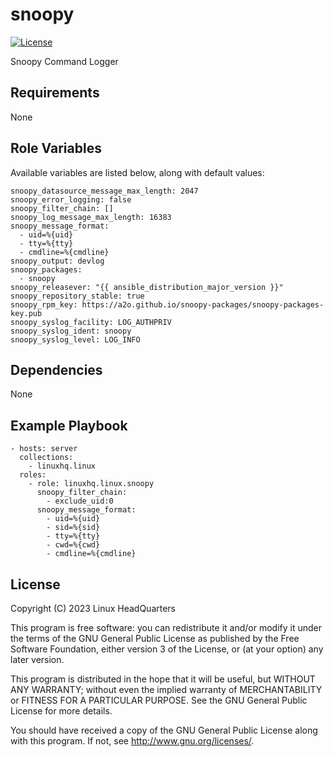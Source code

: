 # snoopy

[![License](https://img.shields.io/badge/license-GPLv3-lightgreen)](https://www.gnu.org/licenses/gpl-3.0.en.html#license-text)

Snoopy Command Logger

## Requirements

None

## Role Variables

Available variables are listed below, along with default values:

    snoopy_datasource_message_max_length: 2047
    snoopy_error_logging: false
    snoopy_filter_chain: []
    snoopy_log_message_max_length: 16383
    snoopy_message_format:
      - uid=%{uid}
      - tty=%{tty}
      - cmdline=%{cmdline}
    snoopy_output: devlog
    snoopy_packages:
      - snoopy
    snoopy_releasever: "{{ ansible_distribution_major_version }}"
    snoopy_repository_stable: true
    snoopy_rpm_key: https://a2o.github.io/snoopy-packages/snoopy-packages-key.pub
    snoopy_syslog_facility: LOG_AUTHPRIV
    snoopy_syslog_ident: snoopy
    snoopy_syslog_level: LOG_INFO

## Dependencies

None

## Example Playbook

    - hosts: server
      collections:
        - linuxhq.linux
      roles:
        - role: linuxhq.linux.snoopy
          snoopy_filter_chain:
            - exclude_uid:0
          snoopy_message_format:
            - uid=%{uid}
            - sid=%{sid}
            - tty=%{tty}
            - cwd=%{cwd}
            - cmdline=%{cmdline}

## License

Copyright (C) 2023 Linux HeadQuarters

This program is free software: you can redistribute it and/or modify
it under the terms of the GNU General Public License as published by
the Free Software Foundation, either version 3 of the License, or
(at your option) any later version.

This program is distributed in the hope that it will be useful,
but WITHOUT ANY WARRANTY; without even the implied warranty of
MERCHANTABILITY or FITNESS FOR A PARTICULAR PURPOSE. See the
GNU General Public License for more details.

You should have received a copy of the GNU General Public License
along with this program. If not, see <http://www.gnu.org/licenses/>.
